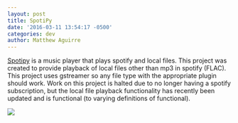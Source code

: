 ```yaml
---
layout: post
title: SpotiPy
date: '2016-03-11 13:54:17 -0500'
categories: dev
author: Matthew Aguirre
---
```


[Spotipy](https://github.com/ZenHarbinger/spotipy) is a music player that plays spotify and local files.  This project was created to provide playback of local files other than mp3 in spotify (FLAC).  This project uses gstreamer so any file type with the appropriate plugin should work.  Work on this project is halted due to no longer having a spotify subscription, but the local file playback functionality has recently been updated and is functional (to varying definitions of functional).  

![]({{site.url}}/images/spotipy-screen.png)
